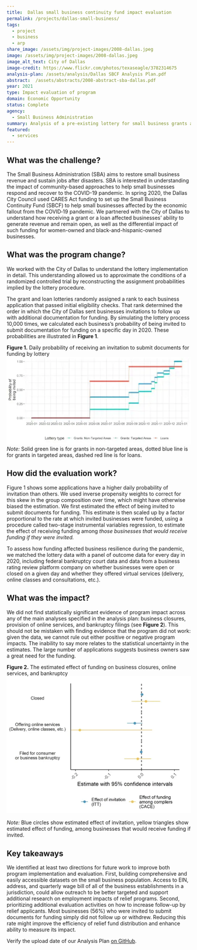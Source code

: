 ```yaml
---
title:  Dallas small business continuity fund impact evaluation
permalink: /projects/dallas-small-business/
tags: 
  - project  
  - business
  - arp
share_image: /assets/img/project-images/2008-dallas.jpeg
image: /assets/img/project-images/2008-dallas.jpeg
image_alt_text: City of Dallas
image-credit: https://www.flickr.com/photos/texaseagle/3782314675
analysis-plan: /assets/analysis/Dallas SBCF Analysis Plan.pdf
abstract:  /assets/abstracts/2008-abstract-sba-dallas.pdf
year: 2021
type: Impact evaluation of program
domain: Economic Opportunity
status: Complete
agency: 
  - Small Business Administration
summary: Analysis of a pre-existing lottery for small business grants and loans was unable to determine impact on business resilience
featured: 
  - services
---
```


## What was the challenge? 
The Small Business Administration (SBA) aims to restore small business revenue and sustain jobs after disasters. SBA is interested in understanding the impact of community-based approaches to help small businesses respond and recover to the COVID-19 pandemic. In spring 2020, the Dallas City Council used CARES Act funding to set up the Small Business Continuity Fund (SBCF) to help small businesses affected by the economic fallout from the COVID‐19 pandemic. We partnered with the City of Dallas to understand how receiving a grant or a loan affected businesses’ ability to generate revenue and remain open, as well as the differential impact of such funding for women-owned and black-and-hispanic-owned businesses.

## What was the program change? 
We worked with the City of Dallas to understand the lottery implementation in detail. This understanding allowed us to approximate the conditions of a randomized controlled trial by reconstructing the assignment probabilities implied by the lottery procedure.

The grant and loan lotteries randomly assigned a rank to each business application that passed initial eligibility checks. That rank determined the order in which the City of Dallas sent businesses invitations to follow up with additional documentation for funding. By simulating the lottery process 10,000 times, we calculated each business’s probability of being invited to submit documentation for funding on a specific day in 2020. These probabilities are illustrated in **Figure 1**.

<b>Figure 1.</b> Daily probability of receiving an invitation to submit documents for funding by lottery
![image](/assets/img/project-images/2008-graph-1.webp)<br>
_Note:_ Solid green line is for grants in non-targeted areas, dotted blue line is for grants in targeted areas, dashed red line is for loans.

## How did the evaluation work? 
Figure 1 shows some applications have a higher daily probability of invitation than others. We used inverse propensity weights to correct for this skew in the group composition over time, which might have otherwise biased the estimation. We first estimated the effect of being invited to submit documents for funding. This estimate is then scaled up by a factor proportional to the rate at which invited businesses were funded, using a procedure called two-stage instrumental variables regression, to estimate the effect of receiving funding among *those businesses that would receive funding if they were invited.* 

To assess how funding affected business resilience during the pandemic, we matched the lottery data with a panel of outcome data for every day in 2020, including federal bankruptcy court data and data from a business rating review platform company on whether businesses were open or closed on a given day and whether they offered virtual services (delivery, online classes and consultations, etc.). 

## What was the impact? 
We did not find statistically significant evidence of program impact across any of the main analyses specified in the analysis plan: business closures, provision of online services, and bankruptcy filings (see **Figure 2**). This should not be mistaken with finding evidence that the program did not work: given the data, we cannot rule out either positive or negative program impacts. The inability to say more relates to the statistical uncertainty in the estimates. The large number of applications suggests business owners saw a great need for the funding.

<b>Figure 2.</b> The estimated effect of funding on business closures, online services, and bankruptcy
![image](/assets/img/project-images/2008-graph-2.webp)<br>

_Note:_ Blue circles show estimated effect of invitation, yellow triangles show estimated effect of funding, among businesses that would receive funding if invited. 

## Key takeaways
We identified at least two directions for future work to improve both program implementation and evaluation. First, building comprehensive and easily accessible datasets on the small business population. Access to EIN, address, and quarterly wage bill of all of the business establishments in a jurisdiction, could allow outreach to be better targeted and support additional research on employment impacts of relief programs. Second, prioritizing additional evaluation activities on how to increase follow-up by relief applicants. Most businesses (56%) who were invited to submit documents for funding simply did not follow up or withdrew. Reducing this rate might improve the efficiency of relief fund distribution and enhance ability to measure its impact. 

Verify the upload date of our Analysis Plan <a href="https://github.com/gsa-oes/office-of-evaluation-sciences/commits/master/assets/analysis/Dallas SBCF Analysis Plan.pdf">on GitHub</a>.
